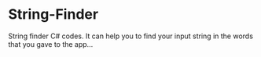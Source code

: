 # String-Finder
String finder C# codes. It can help you to find your input string in the words that you gave to the app...
